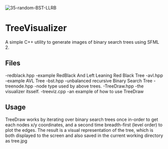 ![35-random-BST-LLRB](https://github.com/maxgoren/TreeVisualizer/assets/65133477/a7c618e9-0b2f-4edb-b291-736ca452673d)
# TreeVisualizer
A simple C++ utility to generate images of binary search trees using SFML 2.

## Files
-redblack.hpp -example RedBlack And Left Leaning Red Black Tree
-avl.hpp      -example AVL Tree
-bst.hpp      -unbalanced recursive Binary Search Tree
-treenode.hpp -node type used by above trees.
-TreeDraw.hpp -the visualizer itsself.
-treeviz.cpp  -an example of how to use TreeDraw

## Usage
  TreeDraw works by iterating over binary search trees once in-order to get each nodes x/y coordinates,
  and a second time breadth-first (level order) to plot the edges. The result is a visual representation
  of the tree, which is both displayed to the screen and also saved in the current working directory as
  tree.jpg
